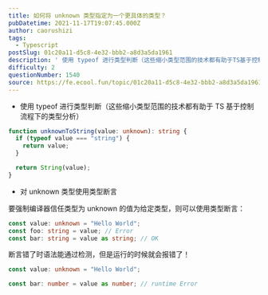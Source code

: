 ```yaml
---
title: 如何将 unknown 类型指定为一个更具体的类型？
pubDatetime: 2021-11-17T19:07:45.000Z
author: caorushizi
tags:
  - Typescript
postSlug: 01c20a11-d5c8-4e32-bbb2-a8d3a5da1961
description: ' 使用 typeof 进行类型判断（这些缩小类型范围的技术都有助于TS基于控制流程下的类型分析） function unknownToString(value: unknown): string { if (typeof value === "string") { return value; } return String(value); } 对 unknown 类型使用类型断言 要强制编译器信任'
difficulty: 2
questionNumber: 1540
source: https://fe.ecool.fun/topic/01c20a11-d5c8-4e32-bbb2-a8d3a5da1961
---
```


- 使用 typeof 进行类型判断（这些缩小类型范围的技术都有助于 TS 基于控制流程下的类型分析）

```ts
function unknownToString(value: unknown): string {
  if (typeof value === "string") {
    return value;
  }

  return String(value);
}
```

- 对 unknown 类型使用类型断言

要强制编译器信任类型为 unknown 的值为给定类型，则可以使用类型断言：

```ts
const value: unknown = "Hello World";
const foo: string = value; // Error
const bar: string = value as string; // OK
```

断言错了时语法能通过检测，但是运行的时候就会报错了！

```ts
const value: unknown = "Hello World";

const bar: number = value as number; // runtime Error
```
